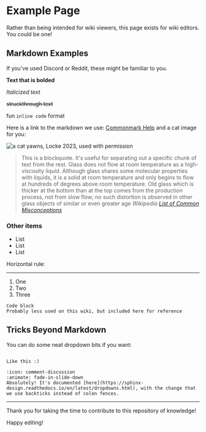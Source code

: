 # Example Page

Rather than being intended for wiki viewers, this page exists for wiki editors. You could be one!

## Markdown Examples

If you've used Discord or Reddit, these might be familiar to you.

**Text that is bolded**

_Italicized text_

~~struckthrough text~~

fun `inline code` format

Here is a link to the markdown we use: [Commonmark Help](https://commonmark.org/help/) and a cat image for you:

![a cat yawns, Locke 2023, used with permission](https://cdn.discordapp.com/attachments/514888013533151253/1157127122570190998/PXL_20230929_012816945.PORTRAIT.jpg)

> This is a blockquote. It's useful for separating out a specific chunk of text from the rest. Glass does not flow at room temperature as a high-viscosity liquid. Although glass shares some molecular properties with liquids, it is a solid at room temperature and only begins to flow at hundreds of degrees above room temperature. Old glass which is thicker at the bottom than at the top comes from the production process, not from slow flow; no such distortion is observed in other glass objects of similar or even greater age
> _Wikipedia [List of Common Misconceptions](https://en.m.wikipedia.org/wiki/List_of_common_misconceptions)_

### Other items

- List
- List
- List

Horizontal rule:

---

1. One
2. Two
3. Three

```
Code block
Probably less used on this wiki, but included here for reference
```

## Tricks Beyond Markdown

You can do some neat dropdown bits if you want:

```{dropdown} What does a dropdown look like?

Like this :)

```

```{dropdown} That's cool, can you do another, fancier one?
:icon: comment-discussion
:animate: fade-in-slide-down
Absolutely! It's documented [here](https://sphinx-design.readthedocs.io/en/latest/dropdowns.html), with the change that we use backticks instead of colon fences.
```

---

Thank you for taking the time to contribute to this repository of knowledge!

Happy editing!
